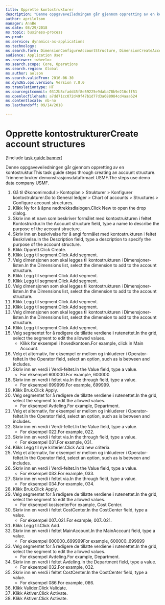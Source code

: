 ```yaml
--- 
title: Opprette kontostrukturer
description: "Denne oppgaveveiledningen går gjennom oppretting av en kontostruktur."
author: aprilolson
manager: AnnBe
ms.date: 08/29/2018
ms.topic: business-process
ms.prod: 
ms.service: dynamics-ax-applications
ms.technology: 
ms.search.form: DimensionConfigureAccountStructure, DimensionCreateAccountStructure, DimensionHierarchyAddLevel, DimensionHierarchyConstraintActivate
audience: Application User
ms.reviewer: twheeloc
ms.search.scope: Core, Operations
ms.search.region: Global
ms.author: aolson
ms.search.validFrom: 2016-06-30
ms.dyn365.ops.version: Version 7.0.0
ms.translationtype: HT
ms.sourcegitcommit: 0312b8cfadd45f8e59225e9daba78b9e216cff51
ms.openlocfilehash: a7dd71cc072d49f47b1d77d3a688984cd4aaa624
ms.contentlocale: nb-no
ms.lasthandoff: 09/14/2018

---
```

# <a name="create-account-structures"></a><span data-ttu-id="d9e38-103">Opprette kontostrukturer</span><span class="sxs-lookup"><span data-stu-id="d9e38-103">Create account structures</span></span>

[!include [task guide banner](../../includes/task-guide-banner.md)]

<span data-ttu-id="d9e38-104">Denne oppgaveveiledningen går gjennom oppretting av en kontostruktur.</span><span class="sxs-lookup"><span data-stu-id="d9e38-104">This task guide steps through creating an account structure.</span></span> <span data-ttu-id="d9e38-105">Trinnene bruker demonstrasjonsdatafirmaet USMF.</span><span class="sxs-lookup"><span data-stu-id="d9e38-105">The steps use demo data company USMF.</span></span>

1. <span data-ttu-id="d9e38-106">Gå til Økonomimodul > Kontoplan > Strukturer > Konfigurer kontostrukturer.</span><span class="sxs-lookup"><span data-stu-id="d9e38-106">Go to General ledger > Chart of accounts > Structures > Configure account structures.</span></span>
2. <span data-ttu-id="d9e38-107">Klikk Ny for å åpne nedtrekksdialogen.</span><span class="sxs-lookup"><span data-stu-id="d9e38-107">Click New to open the drop dialog.</span></span>
3. <span data-ttu-id="d9e38-108">Skriv inn et navn som beskriver formålet med kontostrukturen i feltet Kontostruktur.</span><span class="sxs-lookup"><span data-stu-id="d9e38-108">In the Account structure field, type a name to describe the purpose of the account structure.</span></span>
4. <span data-ttu-id="d9e38-109">Skriv inn en beskrivelse for å angi formålet med kontostrukturen i feltet Beskrivelse.</span><span class="sxs-lookup"><span data-stu-id="d9e38-109">In the Description field, type a description to specify the purpose of the account structure.</span></span>
5. <span data-ttu-id="d9e38-110">Klikk Opprett.</span><span class="sxs-lookup"><span data-stu-id="d9e38-110">Click Create.</span></span>
6. <span data-ttu-id="d9e38-111">Klikk Legg til segment.</span><span class="sxs-lookup"><span data-stu-id="d9e38-111">Click Add segment.</span></span>
7. <span data-ttu-id="d9e38-112">Velg dimensjonen som skal legges til kontostrukturen i Dimensjoner-listen.</span><span class="sxs-lookup"><span data-stu-id="d9e38-112">In the Dimensions list, select the dimension to add to the account structure.</span></span>
8. <span data-ttu-id="d9e38-113">Klikk Legg til segment.</span><span class="sxs-lookup"><span data-stu-id="d9e38-113">Click Add segment.</span></span>
9. <span data-ttu-id="d9e38-114">Klikk Legg til segment.</span><span class="sxs-lookup"><span data-stu-id="d9e38-114">Click Add segment.</span></span>
10. <span data-ttu-id="d9e38-115">Velg dimensjonen som skal legges til kontostrukturen i Dimensjoner-listen.</span><span class="sxs-lookup"><span data-stu-id="d9e38-115">In the Dimensions list, select the dimension to add to the account structure.</span></span>
11. <span data-ttu-id="d9e38-116">Klikk Legg til segment.</span><span class="sxs-lookup"><span data-stu-id="d9e38-116">Click Add segment.</span></span>
12. <span data-ttu-id="d9e38-117">Klikk Legg til segment.</span><span class="sxs-lookup"><span data-stu-id="d9e38-117">Click Add segment.</span></span>
13. <span data-ttu-id="d9e38-118">Velg dimensjonen som skal legges til kontostrukturen i Dimensjoner-listen.</span><span class="sxs-lookup"><span data-stu-id="d9e38-118">In the Dimensions list, select the dimension to add to the account structure.</span></span>
14. <span data-ttu-id="d9e38-119">Klikk Legg til segment.</span><span class="sxs-lookup"><span data-stu-id="d9e38-119">Click Add segment.</span></span>
15. <span data-ttu-id="d9e38-120">Velg segmentet for å redigere de tillatte verdiene i rutenettet.</span><span class="sxs-lookup"><span data-stu-id="d9e38-120">In the grid, select the segment to edit the allowed values.</span></span>
    * <span data-ttu-id="d9e38-121">Klikk for eksempel i hovedkontoen.</span><span class="sxs-lookup"><span data-stu-id="d9e38-121">For example, click in Main Account.</span></span>  
16. <span data-ttu-id="d9e38-122">Velg et alternativ, for eksempel er mellom og inkluderer i Operator-feltet.</span><span class="sxs-lookup"><span data-stu-id="d9e38-122">In the Operator field, select an option, such as is between and includes.</span></span>
17. <span data-ttu-id="d9e38-123">Skriv inn en verdi i Verdi-feltet.</span><span class="sxs-lookup"><span data-stu-id="d9e38-123">In the Value field, type a value.</span></span>
    * <span data-ttu-id="d9e38-124">For eksempel 600000.</span><span class="sxs-lookup"><span data-stu-id="d9e38-124">For example, 600000.</span></span>  
18. <span data-ttu-id="d9e38-125">Skriv inn en verdi i feltet via.</span><span class="sxs-lookup"><span data-stu-id="d9e38-125">In the through field, type a value.</span></span>
    * <span data-ttu-id="d9e38-126">For eksempel 699999.</span><span class="sxs-lookup"><span data-stu-id="d9e38-126">For example, 699999.</span></span>  
19. <span data-ttu-id="d9e38-127">Klikk Bruk.</span><span class="sxs-lookup"><span data-stu-id="d9e38-127">Click Apply.</span></span>
20. <span data-ttu-id="d9e38-128">Velg segmentet for å redigere de tillatte verdiene i rutenettet.</span><span class="sxs-lookup"><span data-stu-id="d9e38-128">In the grid, select the segment to edit the allowed values.</span></span>
    * <span data-ttu-id="d9e38-129">For eksempel Avdeling.</span><span class="sxs-lookup"><span data-stu-id="d9e38-129">For example, Department.</span></span>  
21. <span data-ttu-id="d9e38-130">Velg et alternativ, for eksempel er mellom og inkluderer i Operator-feltet.</span><span class="sxs-lookup"><span data-stu-id="d9e38-130">In the Operator field, select an option, such as is between and includes.</span></span>
22. <span data-ttu-id="d9e38-131">Skriv inn en verdi i Verdi-feltet.</span><span class="sxs-lookup"><span data-stu-id="d9e38-131">In the Value field, type a value.</span></span>
    * <span data-ttu-id="d9e38-132">For eksempel 022.</span><span class="sxs-lookup"><span data-stu-id="d9e38-132">For example, 022.</span></span>  
23. <span data-ttu-id="d9e38-133">Skriv inn en verdi i feltet via.</span><span class="sxs-lookup"><span data-stu-id="d9e38-133">In the through field, type a value.</span></span>
    * <span data-ttu-id="d9e38-134">For eksempel 031.</span><span class="sxs-lookup"><span data-stu-id="d9e38-134">For example, 031.</span></span>  
24. <span data-ttu-id="d9e38-135">Klikk Legg til nye kriterier.</span><span class="sxs-lookup"><span data-stu-id="d9e38-135">Click Add new criteria.</span></span>
25. <span data-ttu-id="d9e38-136">Velg et alternativ, for eksempel er mellom og inkluderer i Operator-feltet.</span><span class="sxs-lookup"><span data-stu-id="d9e38-136">In the Operator field, select an option, such as is between and includes.</span></span>
26. <span data-ttu-id="d9e38-137">Skriv inn en verdi i Verdi-feltet.</span><span class="sxs-lookup"><span data-stu-id="d9e38-137">In the Value field, type a value.</span></span>
    * <span data-ttu-id="d9e38-138">For eksempel 033.</span><span class="sxs-lookup"><span data-stu-id="d9e38-138">For example, 033.</span></span>  
27. <span data-ttu-id="d9e38-139">Skriv inn en verdi i feltet via.</span><span class="sxs-lookup"><span data-stu-id="d9e38-139">In the through field, type a value.</span></span>
    * <span data-ttu-id="d9e38-140">For eksempel 034.</span><span class="sxs-lookup"><span data-stu-id="d9e38-140">For example, 034.</span></span>  
28. <span data-ttu-id="d9e38-141">Klikk Bruk.</span><span class="sxs-lookup"><span data-stu-id="d9e38-141">Click Apply.</span></span>
29. <span data-ttu-id="d9e38-142">Velg segmentet for å redigere de tillatte verdiene i rutenettet.</span><span class="sxs-lookup"><span data-stu-id="d9e38-142">In the grid, select the segment to edit the allowed values.</span></span>
    * <span data-ttu-id="d9e38-143">For eksempel kostsenter</span><span class="sxs-lookup"><span data-stu-id="d9e38-143">For example, Cost Center.</span></span>  
30. <span data-ttu-id="d9e38-144">Skriv inn en verdi i feltet CostCenter.</span><span class="sxs-lookup"><span data-stu-id="d9e38-144">In the CostCenter field, type a value.</span></span>
    * <span data-ttu-id="d9e38-145">For eksempel 007..021.</span><span class="sxs-lookup"><span data-stu-id="d9e38-145">For example, 007..021.</span></span>  
31. <span data-ttu-id="d9e38-146">Klikk Legg til.</span><span class="sxs-lookup"><span data-stu-id="d9e38-146">Click Add.</span></span>
32. <span data-ttu-id="d9e38-147">Skriv inn en verdi i feltet MainAccount.</span><span class="sxs-lookup"><span data-stu-id="d9e38-147">In the MainAccount field, type a value.</span></span>
    * <span data-ttu-id="d9e38-148">For eksempel 600000..699999</span><span class="sxs-lookup"><span data-stu-id="d9e38-148">For example, 600000..699999</span></span>  
33. <span data-ttu-id="d9e38-149">Velg segmentet for å redigere de tillatte verdiene i rutenettet.</span><span class="sxs-lookup"><span data-stu-id="d9e38-149">In the grid, select the segment to edit the allowed values.</span></span>
    * <span data-ttu-id="d9e38-150">For eksempel Avdeling.</span><span class="sxs-lookup"><span data-stu-id="d9e38-150">For example, Department.</span></span>  
34. <span data-ttu-id="d9e38-151">Skriv inn en verdi i feltet Avdeling.</span><span class="sxs-lookup"><span data-stu-id="d9e38-151">In the Department field, type a value.</span></span>
    * <span data-ttu-id="d9e38-152">For eksempel 032.</span><span class="sxs-lookup"><span data-stu-id="d9e38-152">For example, 032.</span></span>  
35. <span data-ttu-id="d9e38-153">Skriv inn en verdi i feltet CostCenter.</span><span class="sxs-lookup"><span data-stu-id="d9e38-153">In the CostCenter field, type a value.</span></span>
    * <span data-ttu-id="d9e38-154">For eksempel 086.</span><span class="sxs-lookup"><span data-stu-id="d9e38-154">For example, 086.</span></span>  
36. <span data-ttu-id="d9e38-155">Klikk Valider.</span><span class="sxs-lookup"><span data-stu-id="d9e38-155">Click Validate.</span></span>
37. <span data-ttu-id="d9e38-156">Klikk Aktiver.</span><span class="sxs-lookup"><span data-stu-id="d9e38-156">Click Activate.</span></span>
38. <span data-ttu-id="d9e38-157">Klikk Aktiver.</span><span class="sxs-lookup"><span data-stu-id="d9e38-157">Click Activate.</span></span>


